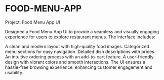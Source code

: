# FOOD-MENU-APP
Project: Food Menu App UI

Designed a Food Menu App UI to provide a seamless and visually engaging experience for users to explore restaurant menus. The interface includes:

A clean and modern layout with high-quality food images.
Categorized menu sections for easy navigation.
Detailed dish descriptions with prices.
An intuitive ordering process with an add-to-cart feature.
A user-friendly design with vibrant colors and smooth interactions.
The UI ensures a hassle-free browsing experience, enhancing customer engagement and usability.
